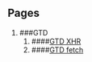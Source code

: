 ## Pages
1. ###GTD
    1. ####[GTD XHR](https://borisay.github.io/test-area/gtd)
    1. ####[GTD fetch](https://borisay.github.io/test-area/gtd-fetch)
    